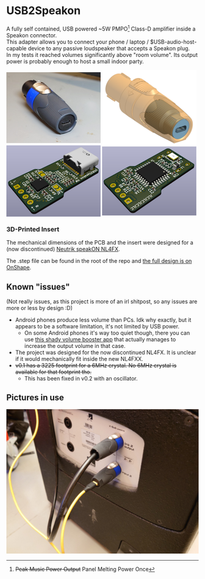 # USB2Speakon

A fully self contained, USB powered ~5W PMPO[^1] Class-D amplifier inside a Speakon connector.  
This adapter allows you to connect your phone / laptop / $USB-audio-host-capable device to any passive loudspeaker that accepts a Speakon plug.  
In my tests it reached volumes significantly above "room volume". Its output power is probably enough to host a small indoor party.


<p float="left" style="display: flex; flex-wrap: wrap; align-items: center;">
  <img src="doc/USB2Speakon.JPG" width="49%" />&nbsp;
  <img src="doc/CAD.png" width="49%" />&nbsp;
  <img src="doc/PCB_top.png" width="49%" />&nbsp;
  <img src="doc/PCB_bot.png" width="49%" />&nbsp;

</p>

### 3D-Printed Insert
The mechanical dimensions of the PCB and the insert were designed for a (now discontinued) [Neutrik speakON NL4FX](https://www.neutrik.com/en/product/nl4fx). 

The .step file can be found in the root of the repo and [the full design is on OnShape](https://cad.onshape.com/documents/68748694b7ef2772d9eb6de5/w/d122b393e16d1d6e538e0f7c/e/8ff2a0b1ab0e743580e4e000).


## Known "issues"
(Not really issues, as this project is more of an irl shitpost, so any issues are more or less by design :D)
- Android phones produce less volume than PCs. Idk why exactly, but it appears to be a software limitation, it's not limited by USB power. 
  - On some Android phones it's way too quiet though, there you can use [this shady volume booster app](https://play.google.com/store/apps/details?id=com.goodev.volume.booster) that actually manages to increase the output volume in that case.
- The project was designed for the now discontinued NL4FX. It is unclear if it would mechanically fit inside the new NL4FXX.
- ~~v0.1 has a 3225 footprint for a 6MHz crystal. No 6MHz crystal is available for that footprint tho.~~
  - This has been fixed in v0.2 with an oscillator.

## Pictures in use
![USB2Speakon in use](doc/in_use.JPG)

[^1]: ~~Peak Music Power Output~~ Panel Melting Power Once
